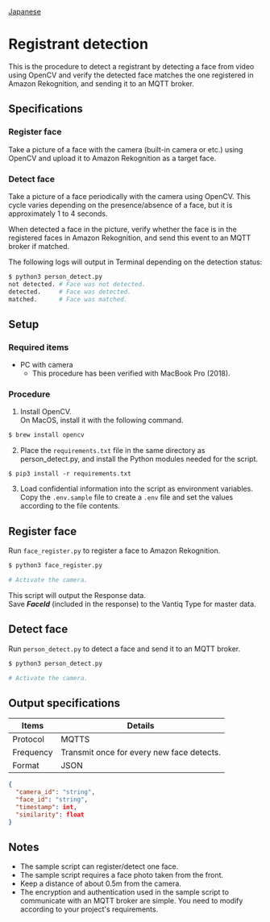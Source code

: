 [Japanese](./README.md)

# Registrant detection

This is the procedure to detect a registrant by detecting a face from video using OpenCV and verify the detected face matches the one registered in Amazon Rekognition, and sending it to an MQTT broker.

## Specifications

### Register face

Take a picture of a face with the camera (built-in camera or etc.) using OpenCV and upload it to Amazon Rekognition as a target face.

### Detect face  

Take a picture of a face periodically with the camera using OpenCV. This cycle varies depending on the presence/absence of a face, but it is approximately 1 to 4 seconds.

When detected a face in the picture, verify whether the face is in the registered faces in Amazon Rekognition, and send this event to an MQTT broker if matched.

The following logs will output in Terminal depending on the detection status:

```sh
$ python3 person_detect.py
not detected. # Face was not detected.  
detected.     # Face was detected.  
matched.      # Face was matched.  
```

## Setup

### Required items

- PC with camera
  - This procedure has been verified with MacBook Pro (2018).

### Procedure

1. Install OpenCV.  
   On MacOS, install it with the following command.  

```sh
$ brew install opencv
```

2. Place the `requirements.txt` file in the same directory as person_detect.py, and install the Python modules needed for the script.  

```
$ pip3 install -r requirements.txt
```

3. Load confidential information into the script as environment variables.    
Copy the `.env.sample` file to create a `.env` file and set the values according to the file contents.

## Register face  

Run `face_register.py` to register a face to Amazon Rekognition.  

```sh
$ python3 face_register.py

# Activate the camera.
```

This script will output the Response data.    
Save ***FaceId*** (included in the response) to the Vantiq Type for master data.

## Detect face  

Run `person_detect.py` to detect a face and send it to an MQTT broker.  

```sh
$ python3 person_detect.py

# Activate the camera.
```

## Output specifications

| Items         | Details                              |
| ------------ | --------------------------------- |
| Protocol | MQTTS                             |
| Frequency | Transmit once for every new face detects.|
| Format | JSON                              |

```JSON
{
  "camera_id": "string",
  "face_id": "string",
  "timestamp": int,
  "similarity": float
}
```

## Notes
- The sample script can register/detect one face.
- The sample script requires a face photo taken from the front.
- Keep a distance of about 0.5m from the camera.
- The encryption and authentication used in the sample script to communicate with an MQTT broker are simple. You need to modify according to your project's requirements. 
